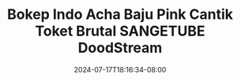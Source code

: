 --- 
title: "Bokep Indo Acha Baju Pink Cantik Toket Brutal  SANGETUBE  DoodStream"
description: "video bokeh Bokep Indo Acha Baju Pink Cantik Toket Brutal  SANGETUBE  DoodStream ig durasi panjang baru"
date: 2024-07-17T18:16:34-08:00
file_code: "9fp09gyrd4ao"
draft: false
cover: "557ofrvbryd0joas.jpg"
tags: ["Bokep", "Indo", "Acha", "Baju", "Pink", "Cantik", "Toket", "Brutal", "SANGETUBE", "DoodStream"]
length: 2044
fld_id: "1482749"
foldername: "Acha toge"
categories: ["Acha toge"]
views: 0
---